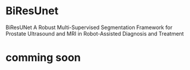 # BiResUnet
BiResUNet A Robust Multi-Supervised Segmentation Framework for Prostate Ultrasound and MRI in Robot-Assisted Diagnosis and Treatment

# comming soon
